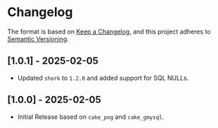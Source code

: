 # Changelog

The format is based on [Keep a Changelog](https://keepachangelog.com/en/1.1.0/), and this project adheres to
[Semantic Versioning](https://semver.org/spec/v2.0.0.html).

<!-- ## [Unreleased] -->

## [1.0.1] - 2025-02-05
- Updated `shork` to `1.2.0` and added support for SQL NULLs.

## [1.0.0] - 2025-02-05

- Initial Release based on `cake_pog` and `cake_gmysql`.

